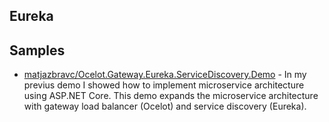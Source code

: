 ## Eureka

## Samples
- [matjazbravc/Ocelot.Gateway.Eureka.ServiceDiscovery.Demo](https://github.com/matjazbravc/Ocelot.Gateway.Eureka.ServiceDiscovery.Demo) - In my previus demo I showed how to implement microservice architecture using ASP.NET Core. This demo expands the microservice architecture with gateway load balancer (Ocelot) and service discovery (Eureka).